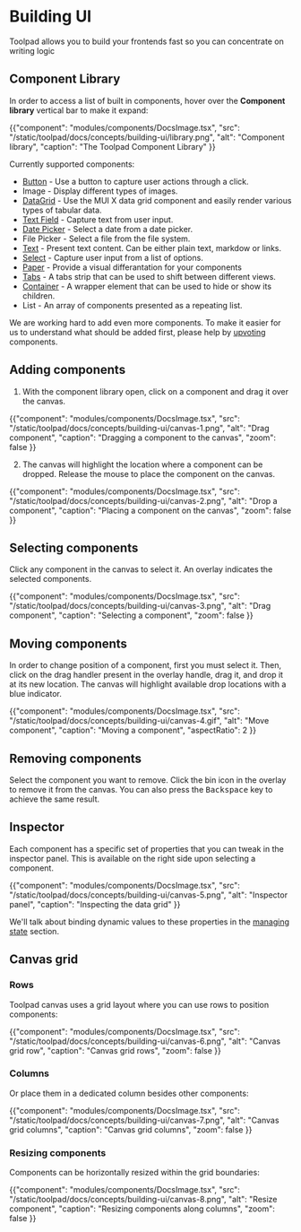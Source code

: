 # Building UI

<p class="description">Toolpad allows you to build your frontends fast so you can concentrate on writing logic</p>

## Component Library

In order to access a list of built in components, hover over the **Component library** vertical bar to make it expand:

{{"component": "modules/components/DocsImage.tsx", "src": "/static/toolpad/docs/concepts/building-ui/library.png", "alt": "Component library", "caption": "The Toolpad Component Library"  }}

Currently supported components:

- [Button](https://mui.com/material-ui/react-button/) - Use a button to capture user actions through a click.
- Image - Display different types of images.
- [DataGrid](https://mui.com/x/react-data-grid/) - Use the MUI X data grid component and easily render various types of tabular data.
- [Text Field](https://mui.com/material-ui/react-text-field/) - Capture text from user input.
- [Date Picker](https://mui.com/x/react-date-pickers/date-picker/) - Select a date from a date picker.
- File Picker - Select a file from the file system.
- [Text](https://mui.com/material-ui/react-typography/) - Present text content. Can be either plain text, markdow or links.
- [Select](https://mui.com/material-ui/react-select/) - Capture user input from a list of options.
- [Paper](https://mui.com/material-ui/react-paper/) - Provide a visual differantation for your components
- [Tabs](https://mui.com/material-ui/react-tabs/) - A tabs strip that can be used to shift between different views.
- [Container](https://mui.com/material-ui/react-container/) - A wrapper element that can be used to hide or show its children.
- List - An array of components presented as a repeating list.

We are working hard to add even more components. To make it easier for us to understand what should be added first, please help by [upvoting](https://github.com/mui/mui-toolpad/labels/waiting%20for%20%F0%9F%91%8D) components.

## Adding components

1. With the component library open, click on a component and drag it over the canvas.

{{"component": "modules/components/DocsImage.tsx", "src": "/static/toolpad/docs/concepts/building-ui/canvas-1.png", "alt": "Drag component", "caption": "Dragging a component to the canvas", "zoom": false  }}

2. The canvas will highlight the location where a component can be dropped. Release the mouse to place the component on the canvas.

{{"component": "modules/components/DocsImage.tsx", "src": "/static/toolpad/docs/concepts/building-ui/canvas-2.png", "alt": "Drop a component", "caption": "Placing a component on the canvas", "zoom": false  }}

## Selecting components

Click any component in the canvas to select it. An overlay indicates the selected components.

{{"component": "modules/components/DocsImage.tsx", "src": "/static/toolpad/docs/concepts/building-ui/canvas-3.png", "alt": "Drag component", "caption": "Selecting a component", "zoom": false  }}

## Moving components

In order to change position of a component, first you must select it. Then, click on the drag handler present in the overlay handle, drag it, and drop it at its new location. The canvas will highlight available drop locations with a blue indicator.

{{"component": "modules/components/DocsImage.tsx", "src": "/static/toolpad/docs/concepts/building-ui/canvas-4.gif", "alt": "Move component", "caption": "Moving a component", "aspectRatio": 2 }}

## Removing components

Select the component you want to remove. Click the bin icon in the overlay to remove it from the canvas. You can also press the <kbd class="key">Backspace</kbd> key to achieve the same result.

## Inspector

Each component has a specific set of properties that you can tweak in the inspector panel. This is available on the right side upon selecting a component.

{{"component": "modules/components/DocsImage.tsx", "src": "/static/toolpad/docs/concepts/building-ui/canvas-5.png", "alt": "Inspector panel", "caption": "Inspecting the data grid" }}

We'll talk about binding dynamic values to these properties in the [managing state](/toolpad/concepts/managing-state/) section.

## Canvas grid

### Rows

Toolpad canvas uses a grid layout where you can use rows to position components:

{{"component": "modules/components/DocsImage.tsx", "src": "/static/toolpad/docs/concepts/building-ui/canvas-6.png", "alt": "Canvas grid row", "caption": "Canvas grid rows", "zoom": false }}

### Columns

Or place them in a dedicated column besides other components:

{{"component": "modules/components/DocsImage.tsx", "src": "/static/toolpad/docs/concepts/building-ui/canvas-7.png", "alt": "Canvas grid columns", "caption": "Canvas grid columns", "zoom": false }}

### Resizing components

Components can be horizontally resized within the grid boundaries:

{{"component": "modules/components/DocsImage.tsx", "src": "/static/toolpad/docs/concepts/building-ui/canvas-8.png", "alt": "Resize component", "caption": "Resizing components along columns", "zoom": false }}
